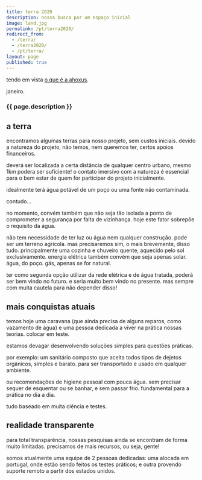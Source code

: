 ```yaml
---
title: terra 2020
description: nossa busca por um espaço inicial
image: land.jpg
permalink: /pt/terra2020/
redirect_from:
  - /terra/
  - /terra2020/
  - /pt/terra/
layout: page
published: true
---
```


tendo em vista [o que é a ahoxus](/).

janeiro.

### {{ page.description }}

## a terra

encontramos algumas terras para nosso projeto, sem custos iniciais. devido a natureza do projeto, não temos, nem queremos ter, certos apoios financeiros.

deverá ser localizada a certa distância de qualquer centro urbano, mesmo 1km podera ser suficiente! o contato imersivo com a natureza é essencial para o bem estar de quem for participar do projeto inicialmente.

idealmente terá água potável de um poço ou uma fonte não contaminada.

contudo...

no momento, convém também que não seja tão isolada a ponto de comprometer a segurança por falta de vizinhança. hoje este fator sobrepõe o requisito da água.

não tem necessidade de ter luz ou água nem qualquer construção. pode ser um terreno agrícola. mas precisaremos sim, o mais brevemente, disso tudo. principalmente uma cozinha e chuveiro quente, aquecido pelo sol exclusivamente. energia elétrica também convém que seja apenas solar. água, do poço. gás, apenas se for natural.

ter como segunda opção utilizar da rede elétrica e de água tratada, poderá ser bem vindo no futuro. e seria muito bem vindo no presente. mas sempre com muita cautela para não depender disso!

## mais conquistas atuais

temos hoje uma caravana (que ainda precisa de alguns reparos, como vazamento de água) e uma pessoa dedicada a viver na prática nossas teorias. colocar em teste.

estamos devagar desenvolvendo soluções simples para questões práticas.

por exemplo: um sanitário composto que aceita todos tipos de dejetos orgânicos, simples e barato. para ser transportado e usado em qualquer ambiente.

ou recomendações de higiene pessoal com pouca água. sem precisar sequer de esquentar ou se banhar, e sem passar frio. fundamental para a prática no dia a dia.

tudo baseado em muita ciência e testes.

## realidade transparente

para total transparência, nossas pesquisas ainda se encontram de forma muito limitadas. precisamos de mais recursos, ou seja, gente!

somos atualmente uma equipe de 2 pessoas dedicadas: uma alocada em portugal, onde estão sendo feitos os testes práticos; e outra provendo suporte remoto a partir dos estados unidos.
